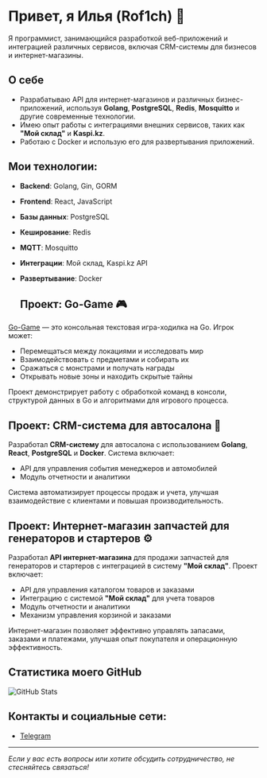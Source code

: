 # Привет, я Илья (Rof1ch) 👋

Я программист, занимающийся разработкой веб-приложений и интеграцией различных сервисов, включая CRM-системы для бизнесов и интернет-магазины.

## О себе
- Разрабатываю API для интернет-магазинов и различных бизнес-приложений, используя **Golang**, **PostgreSQL**, **Redis**, **Mosquitto** и другие современные технологии.
- Имею опыт работы с интеграциями внешних сервисов, таких как **"Мой склад"** и **Kaspi.kz**.
- Работаю с Docker и использую его для развертывания приложений.

## Мои технологии:
- **Backend**: Golang, Gin, GORM
- **Frontend**: React, JavaScript
- **Базы данных**: PostgreSQL
- **Кеширование**: Redis
- **MQTT**: Mosquitto
- **Интеграции**: Мой склад, Kaspi.kz API
- **Развертывание**: Docker

  ## Проект: Go-Game 🎮
[Go-Game](https://github.com/rof1ch/go-game) — это консольная текстовая игра-ходилка на Go. Игрок может:
- Перемещаться между локациями и исследовать мир
- Взаимодействовать с предметами и собирать их
- Сражаться с монстрами и получать награды
- Открывать новые зоны и находить скрытые тайны

Проект демонстрирует работу с обработкой команд в консоли, структурой данных в Go и алгоритмами для игрового процесса.

## Проект: CRM-система для автосалона 🚗
Разработал **CRM-систему** для автосалона с использованием **Golang**, **React**, **PostgreSQL** и **Docker**. Система включает:
- API для управления события менеджеров и автомобилей
- Модуль отчетности и аналитики

Система автоматизирует процессы продаж и учета, улучшая взаимодействие с клиентами и повышая производительность.

## Проект: Интернет-магазин запчастей для генераторов и стартеров ⚙️
Разработал **API интернет-магазина** для продажи запчастей для генераторов и стартеров с интеграцией в систему **"Мой склад"**. Проект включает:
- API для управления каталогом товаров и заказами
- Интеграцию с системой **"Мой склад"** для учета товаров
- Модуль отчетности и аналитики
- Механизм управления корзиной и заказами

Интернет-магазин позволяет эффективно управлять запасами, заказами и платежами, улучшая опыт покупателя и операционную эффективность.

## Статистика моего GitHub
![GitHub Stats](https://github-readme-stats.vercel.app/api?username=rof1ch&show_icons=true)

## Контакты и социальные сети:
- [Telegram](https://t.me/rof1ch)

---
_Если у вас есть вопросы или хотите обсудить сотрудничество, не стесняйтесь связаться!_

